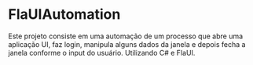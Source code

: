 # FlaUIAutomation
Este projeto consiste em uma automação de um processo que abre uma aplicação UI, faz login, 
manipula alguns dados da janela e depois fecha a janela conforme o input do usuário. 
Utilizando C# e FlaUI.

